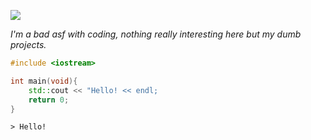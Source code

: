 ![](https://github-readme-stats.vercel.app/api?username=gab5987&show_icons=true&theme=dracula&include_all_commits=true&count_private=true)

_I'm a bad asf with coding, nothing really interesting here but my dumb projects._

```C++
#include <iostream>

int main(void){
    std::cout << "Hello! << endl;
    return 0;
}
```

`> Hello!`
